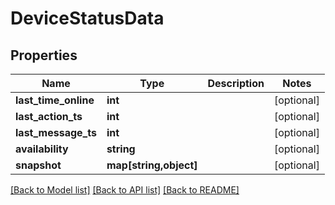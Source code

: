 # DeviceStatusData

## Properties
Name | Type | Description | Notes
------------ | ------------- | ------------- | -------------
**last_time_online** | **int** |  | [optional] 
**last_action_ts** | **int** |  | [optional] 
**last_message_ts** | **int** |  | [optional] 
**availability** | **string** |  | [optional] 
**snapshot** | **map[string,object]** |  | [optional] 

[[Back to Model list]](../README.md#documentation-for-models) [[Back to API list]](../README.md#documentation-for-api-endpoints) [[Back to README]](../README.md)


